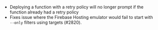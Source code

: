 - Deploying a function with a retry policy will no longer prompt if the function already had a retry policy
- Fixes issue where the Firebase Hosting emulator would fail to start with `--only` filters using targets (#2820).
